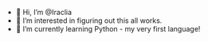 - 👋 Hi, I’m @Iraclia
- 👀 I’m interested in figuring out this all works.
- 🌱 I’m currently learning Python - my very first language!

<!---
Iraclia/Iraclia is a ✨ special ✨ repository because its `README.md` (this file) appears on your GitHub profile.
You can click the Preview link to take a look at your changes.
--->
